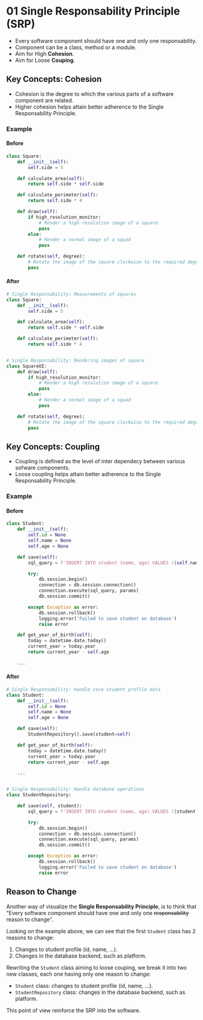 # 01 Single Responsability Principle (SRP)

- Every software component should have one and only one responsability.
- Component can be a class, method or a module.
- Aim for High **Cohesion**.
- Aim for Loose **Couping**.

## Key Concepts: Cohesion

- Cohesion is the degree to which the various parts of a software component are related.
- Higher cohesion helps attain better adherence to the Single Responsability Principle.

### Example

#### Before

```python
class Square:
    def __init__(self):
        self.side = 5

    def calculate_area(self):
        return self.side * self.side

    def calculate_perimeter(self):
        return self.side * 4

    def draw(self):
        if high_resolution_monitor:
            # Render a high resolution image of a square
            pass
        else:
            # Render a normal image of a squad
            pass

    def rotate(self, degree):
        # Rotate the image of the square clockwise to the required degree and re-render
        pass
```

#### After

```python
# Single Responsability: Measurements of squares
class Square:
    def __init__(self):
        self.side = 5

    def calculate_area(self):
        return self.side * self.side

    def calculate_perimeter(self):
        return self.side * 4


# Single Responsability: Rendering images of square
class SquareUI:
    def draw(self):
        if high_resolution_monitor:
            # Render a high resolution image of a square
            pass
        else:
            # Render a normal image of a squad
            pass

    def rotate(self, degree):
        # Rotate the image of the square clockwise to the required degree and re-render
        pass
```

## Key Concepts: Coupling

- Coupling is defined as the level of inter dependecy between various sofware components.
- Loose coupling helps attain better adherence to the Single Responsability Principle.

### Example

#### Before

```python
class Student:
    def __init__(self):
        self.id = None
        self.name = None
        self.age = None

    def save(self):
        sql_query = f'INSERT INTO student (name, age) VALUES ({self.name}, {self.age})'

        try:
            db.session.begin()
            connection = db.session.connection()
            connection.execute(sql_query, params)
            db.session.commit()

        except Exception as error:
            db.session.rollback()
            logging.error('Failed to save student on database')
            raise error

    def get_year_of_birth(self):
        today = datetime.date.today()
        current_year = today.year
        return current_year - self.age

    ...
```

#### After

```python
# Single Responsability: Handle core student profile data
class Student:
    def __init__(self):
        self.id = None
        self.name = None
        self.age = None

    def save(self):
        StudentRepository().save(student=self)

    def get_year_of_birth(self):
        today = datetime.date.today()
        current_year = today.year
        return current_year - self.age

    ...


# Single Responsability: Handle database operations
class StudentRepository:

    def save(self, student):
        sql_query = f'INSERT INTO student (name, age) VALUES ({student.name}, {student.age})'

        try:
            db.session.begin()
            connection = db.session.connection()
            connection.execute(sql_query, params)
            db.session.commit()

        except Exception as error:
            db.session.rollback()
            logging.error('Failed to save student on database')
            raise error
```

## Reason to Change

Another way of visualize the **Single Responsability Principle**, is to think that "Every software
component should have one and only one <s>responsability</s> reason to change".

Looking on the example above, we can see that the first `Student` class has 2 reasons to change:

1. Changes to student profile (id, name, ...).
2. Changes in the database backend, such as platform.

Rewriting the `Student` class aiming to loose couping, we break it into two new classes, each one
having only one reason to change:

- `Student` class: changes to student profile (id, name, ...).
- `StudentRepository` class: changes in the database backend, such as platform.

This point of view reinforce the SRP into the software.

